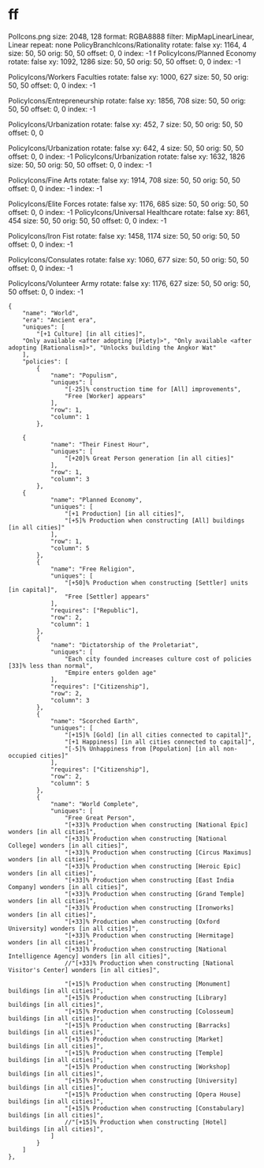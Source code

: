 # ff
PolIcons.png
size: 2048, 128
format: RGBA8888
filter: MipMapLinearLinear, Linear
repeat: none
PolicyBranchIcons/Rationality
  rotate: false
  xy: 1164, 4
  size: 50, 50
  orig: 50, 50
  offset: 0, 0
  index: -1
f
PolicyIcons/Planned Economy
  rotate: false
  xy: 1092, 1286
  size: 50, 50
  orig: 50, 50
  offset: 0, 0
  index: -1

PolicyIcons/Workers Faculties
  rotate: false
  xy: 1000, 627
  size: 50, 50
  orig: 50, 50
  offset: 0, 0
  index: -1

PolicyIcons/Entrepreneurship
  rotate: false
  xy: 1856, 708
  size: 50, 50
  orig: 50, 50
  offset: 0, 0
  index: -1

PolicyIcons/Urbanization
  rotate: false
  xy: 452, 7
  size: 50, 50
  orig: 50, 50
  offset: 0, 0
  
PolicyIcons/Urbanization
  rotate: false
  xy: 642, 4
  size: 50, 50
  orig: 50, 50
  offset: 0, 0
  index: -1
PolicyIcons/Urbanization
  rotate: false
  xy: 1632, 1826
  size: 50, 50
  orig: 50, 50
  offset: 0, 0
  index: -1
  
PolicyIcons/Fine Arts
  rotate: false
  xy: 1914, 708
  size: 50, 50
  orig: 50, 50
  offset: 0, 0
  index: -1
  index: -1

PolicyIcons/Elite Forces
  rotate: false
  xy: 1176, 685
  size: 50, 50
  orig: 50, 50
  offset: 0, 0
  index: -1
PolicyIcons/Universal Healthcare
  rotate: false
  xy: 861, 454
  size: 50, 50
  orig: 50, 50
  offset: 0, 0
  index: -1

PolicyIcons/Iron Fist
  rotate: false
  xy: 1458, 1174
  size: 50, 50
  orig: 50, 50
  offset: 0, 0
  index: -1

PolicyIcons/Consulates
  rotate: false
  xy: 1060, 677
  size: 50, 50
  orig: 50, 50
  offset: 0, 0
  index: -1

PolicyIcons/Volunteer Army
  rotate: false
  xy: 1176, 627
  size: 50, 50
  orig: 50, 50
  offset: 0, 0
  index: -1


	{
        "name": "World",
        "era": "Ancient era",
        "uniques": [
            "[+1 Culture] [in all cities]",
		"Only available <after adopting [Piety]>", "Only available <after adopting [Rationalism]>", "Unlocks building the Angkor Wat"
        ],
        "policies": [
            {
                "name": "Populism",
                "uniques": [
                    "[-25]% construction time for [All] improvements",
                    "Free [Worker] appears"
                ],
                "row": 1,
                "column": 1
            },
		
		{
                "name": "Their Finest Hour",
                "uniques": [
                    "[+20]% Great Person generation [in all cities]"
                ],
                "row": 1,
                "column": 3
            },
		{
                "name": "Planned Economy",
                "uniques": [
                    "[+1 Production] [in all cities]",
                    "[+5]% Production when constructing [All] buildings [in all cities]"
                ],
                "row": 1,
                "column": 5
            },
            {
                "name": "Free Religion",
                "uniques": [
                    "[+50]% Production when constructing [Settler] units [in capital]",
                    "Free [Settler] appears"
                ],
                "requires": ["Republic"],
                "row": 2,
                "column": 1
            },
            {
                "name": "Dictatorship of the Proletariat",
                "uniques": [
                    "Each city founded increases culture cost of policies [33]% less than normal",
                    "Empire enters golden age"
                ],
                "requires": ["Citizenship"],
                "row": 2,
                "column": 3
            },
            {
                "name": "Scorched Earth",
                "uniques": [
                    "[+15]% [Gold] [in all cities connected to capital]",
                    "[+1 Happiness] [in all cities connected to capital]",
                    "[-5]% Unhappiness from [Population] [in all non-occupied cities]"
                ],
                "requires": ["Citizenship"],
                "row": 2,
                "column": 5
            },
            {
                "name": "World Complete",
                "uniques": [
                    "Free Great Person",
                    "[+33]% Production when constructing [National Epic] wonders [in all cities]",
                    "[+33]% Production when constructing [National College] wonders [in all cities]",
                    "[+33]% Production when constructing [Circus Maximus] wonders [in all cities]",
                    "[+33]% Production when constructing [Heroic Epic] wonders [in all cities]",
                    "[+33]% Production when constructing [East India Company] wonders [in all cities]",
                    "[+33]% Production when constructing [Grand Temple] wonders [in all cities]",
                    "[+33]% Production when constructing [Ironworks] wonders [in all cities]",
                    "[+33]% Production when constructing [Oxford University] wonders [in all cities]",
                    "[+33]% Production when constructing [Hermitage] wonders [in all cities]",
                    "[+33]% Production when constructing [National Intelligence Agency] wonders [in all cities]",
                    //"[+33]% Production when constructing [National Visitor's Center] wonders [in all cities]",
                    
                    "[+15]% Production when constructing [Monument] buildings [in all cities]",
                    "[+15]% Production when constructing [Library] buildings [in all cities]",
                    "[+15]% Production when constructing [Colosseum] buildings [in all cities]",
                    "[+15]% Production when constructing [Barracks] buildings [in all cities]",
                    "[+15]% Production when constructing [Market] buildings [in all cities]",
                    "[+15]% Production when constructing [Temple] buildings [in all cities]",
                    "[+15]% Production when constructing [Workshop] buildings [in all cities]",
                    "[+15]% Production when constructing [University] buildings [in all cities]",
                    "[+15]% Production when constructing [Opera House] buildings [in all cities]",
                    "[+15]% Production when constructing [Constabulary] buildings [in all cities]",
                    //"[+15]% Production when constructing [Hotel] buildings [in all cities]",
                ]
            }
        ]
    },
